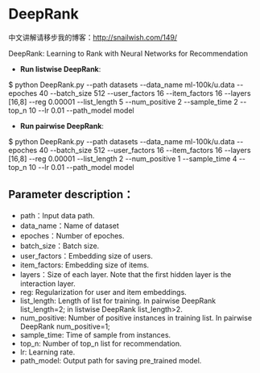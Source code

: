 # DeepRank

中文讲解请移步我的博客：http://snailwish.com/149/

DeepRank: Learning to Rank with Neural Networks for Recommendation

- **Run listwise DeepRank**:

$ python DeepRank.py --path datasets --data_name ml-100k/u.data --epoches 40 --batch_size 512 --user_factors 16 --item_factors 16 --layers [16,8] --reg 0.00001 --list_length 5 --num_positive 2 --sample_time 2 --top_n 10 --lr 0.01 --path_model model

- **Run pairwise DeepRank**:

$ python DeepRank.py --path datasets --data_name ml-100k/u.data --epoches 40 --batch_size 512 --user_factors 16 --item_factors 16 --layers [16,8] --reg 0.00001 --list_length 2 --num_positive 1 --sample_time 4 --top_n 10 --lr 0.01 --path_model model

## Parameter description：
- path：Input data path.
- data_name：Name of dataset
- epoches：Number of epoches.
- batch_size：Batch size.
- user_factors：Embedding size of users.
- item_factors: Embedding size of items.
- layers：Size of each layer. Note that the first hidden layer is the interaction layer.
- reg: Regularization for user and item embeddings.
- list_length: Length of list for training. In pairwise DeepRank list_length=2; in listwise DeepRank list_length>2.
- num_positive: Number of positive instances in training list. In pairwise DeepRank num_positive=1;
- sample_time: Time of sample from instances.
- top_n: Number of top_n list for recommendation.
- lr: Learning rate.
- path_model: Output path for saving pre_trained model.
